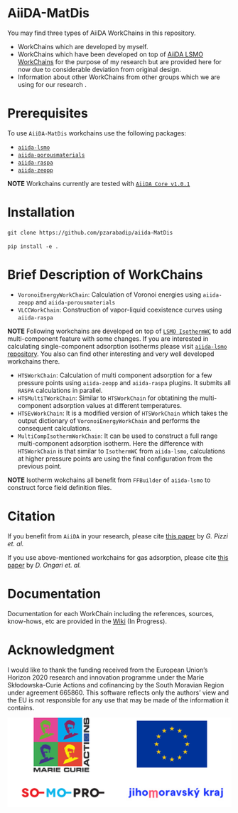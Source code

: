 # AiiDA-MatDis

You may find three types of AiiDA WorkChains in this
repository.

* WorkChains which are developed by myself.
* WorkChains which have been developed on top of [AiiDA LSMO WorkChains](https://github.com/danieleongari/aiida-lsmo) for the purpose of my research but are provided here for now due to considerable deviation from
original design.
* Information about other WorkChains from other groups which we are using for our research .

# Prerequisites
To use `AiiDA-MatDis` workchains use the following packages:
* [`aiida-lsmo`](https://github.com/lsmo-epfl/aiida-lsmo)
* [`aiida-porousmaterials`](https://github.com/pzarabadip/aiida-porousmaterials)
* [`aiida-raspa`](https://github.com/yakutovicha/aiida-raspa)
* [`aiida-zeopp`](https://github.com/ltalirz/aiida-zeopp)

**NOTE** Workchains currently are tested with [`AiiDA Core v1.0.1`](https://github.com/aiidateam/aiida-core/tree/v1.0.1)
# Installation
`git clone https://github.com/pzarabadip/aiida-MatDis`

`pip install -e .`
# Brief Description of WorkChains
* `VoronoiEnergyWorkChain`: Calculation of Voronoi energies using `aiida-zeopp` and `aiida-porousmaterials`
* `VLCCWorkChain`: Construction of vapor-liquid coexistence curves using `aiida-raspa`

**NOTE** Following workchains are developed on top of [`LSMO IsothermWC`](https://github.com/lsmo-epfl/aiida-lsmo) to add multi-component feature with some changes. If you are interested in calculating single-component adsorption isotherms please visit [`aiida-lsmo` repository](https://github.com/lsmo-epfl/aiida-lsmo). You also can find other interesting and very well developed workchains there.

* `HTSWorkChain`: Calculation of multi component adsorption for a few pressure points using `aiida-zeopp` and `aiida-raspa` plugins. It submits all `RASPA` calculations in parallel.
* `HTSMultiTWorkChain`: Similar to `HTSWorkChain` for obtatining the multi-component adsorption values at different temperatures.
* `HTSEvWorkChain`: It is a modified version of `HTSWorkChain` which takes the output dictionary of `VoronoiEnergyWorkChain` and performs the consequent calculations.
* `MultiCompIsothermWorkChain`: It can be used to construct a full range multi-component adsorption isotherm. Here the difference with `HTSWorkChain` is that similar to `IsothermWC` from `aiida-lsmo`, calculations at higher pressure points are using the final configuration from the previous point.

**NOTE** Isotherm wokchains all benefit from `FFBuilder` of `aiida-lsmo` to construct force field definition files.

# Citation
If you benefit from `AiiDA` in your research, please cite [this paper](https://www.sciencedirect.com/science/article/pii/S0927025615005820?via%3Dihub) by *G. Pizzi et. al.*

If you use above-mentioned workchains for gas adsorption, please cite [this paper](https://pubs.acs.org/doi/10.1021/acscentsci.9b00619) by *D. Ongari et. al.*

# Documentation
Documentation for each WorkChain including the references, sources, know-hows, etc are provided in
the [Wiki](https://github.com/pzarabadip/aiida-MatDis/wiki) (In Progress).

# Acknowledgment
I would like to thank the funding received from the European Union’s Horizon 2020 research and innovation programme under the Marie Skłodowska-Curie Actions and cofinancing by the South Moravian Region under agreement 665860. This software reflects only the authors’ view and the EU is not responsible for any use that may be made of the information it contains.

![aiida-MatDis](ackn_logo.png)
